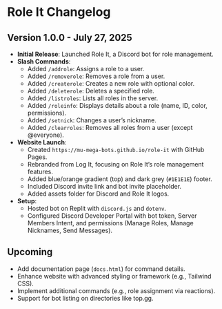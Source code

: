 # Role It Changelog

## Version 1.0.0 - July 27, 2025
- **Initial Release**: Launched Role It, a Discord bot for role management.
- **Slash Commands**:
  - Added `/addrole`: Assigns a role to a user.
  - Added `/removerole`: Removes a role from a user.
  - Added `/createrole`: Creates a new role with optional color.
  - Added `/deleterole`: Deletes a specified role.
  - Added `/listroles`: Lists all roles in the server.
  - Added `/roleinfo`: Displays details about a role (name, ID, color, permissions).
  - Added `/setnick`: Changes a user’s nickname.
  - Added `/clearroles`: Removes all roles from a user (except @everyone).
- **Website Launch**:
  - Created `https://mu-mega-bots.github.io/role-it` with GitHub Pages.
  - Rebranded from Log It, focusing on Role It’s role management features.
  - Added blue/orange gradient (top) and dark grey (`#1E1E1E`) footer.
  - Included Discord invite link and bot invite placeholder.
  - Added assets folder for Discord and Role It logos.
- **Setup**:
  - Hosted bot on Replit with `discord.js` and `dotenv`.
  - Configured Discord Developer Portal with bot token, Server Members Intent, and permissions (Manage Roles, Manage Nicknames, Send Messages).

## Upcoming
- Add documentation page (`docs.html`) for command details.
- Enhance website with advanced styling or framework (e.g., Tailwind CSS).
- Implement additional commands (e.g., role assignment via reactions).
- Support for bot listing on directories like top.gg.